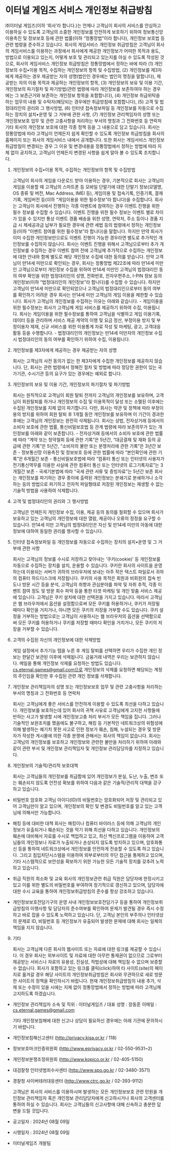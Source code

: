 # 이터널 게임즈 서비스 개인정보 취급방침


㈜이터널 게임즈(이하 ‘회사’라 합니다.)는 언제나 고객님이 회사의 서비스를 안심하고 이용하실 수 있도록 고객님의 소중한 개인정보를 안전하게 보호하기 위하여 정보통신망 이용촉진 및 정보보호 등에 관한 법률(이하 “정통망법”이라 합니다), 개인정보 보호법 등 관련 법령을 준수하고 있습니다.
회사의 게임서비스 개인정보 취급방침은 고객님이 회사의 게임서비스를 이용하는 과정에서 회사에게 제공한 개인정보가 어떠한 목적과 용도, 방법으로 이용되고 있는지, 어떻게 보호 및 관리되고 있는지를 아실 수 있도록 작성된 것으로, 회사의 게임서비스 개인정보 취급방침은 정통망법에서 정하는 바에 따라 (1) 개인정보의 수집•이용 목적, 수집하는 개인정보의 항목 및 수집방법, (2) 개인정보를 제3자에게 제공하는 경우 제공받는 자의 성명(법인인 경우에는 법인의 명칭을 말합니다), 제공받는 자의 이용 목적과 제공하는 개인정보의 항목, (3) 개인정보의 보유 및 이용 기간, 개인정보의 파기절차 및 파기방법(관련 법령에 따라 개인정보를 보존하여야 하는 경우에는 그 보존근거와 보존하는 개인정보 항목을 포함합니다), (4) 개인정보 취급위탁을 하는 업무의 내용 및 수탁자(해당되는 경우에만 취급방침에 포함합니다), (5) 고객 및 법정대리인의 권리와 그 행사방법, (6) 인터넷 접속정보파일 등 개인정보를 자동으로 수집하는 장치의 설치•운영 및 그 거부에 관한 사항, (7) 개인정보 관리책임자의 성명 또는 개인정보보호 업무 및 관련 고충사항을 처리하는 부서의 명칭과 그 전화번호 등 연락처 기타 회사의 개인정보 보호에 대한 각종 정책 등을 그 내용으로 담고 있습니다.
회사는 정통망법에 따라 고객님이 언제든지 쉽게 확인할 수 있도록 개인정보 취급방침을 회사의 홈페이지 또는 회사의 게임서비스 내에서 공개합니다. 또한 회사는 게임서비스 개인정보 취급방침이 변경되는 경우 그 이유 및 변경내용을 정통망법에서 정하는 방법에 따라 지체 없이 공지하고, 고객님이 언제든지 변경된 사항을 쉽게 알아 볼 수 있도록 조치합니다.


1. 개인정보의 수집•이용 목적, 수집하는 개인정보의 항목 및 수집방법

    고객님이 회사의 게임을 다운로드 받아 이용하는 경우, 기본적으로 회사는 고객님이 게임을 이용할 때 고객님의 스마트폰 등 모바일 단말기에 대한 단말기 정보(모델명, OS 종류 및 버전, Mac Address, IMEI 등), 게임이용 및 접속기록, 인증기록, 결제기록, 게임버전 등(이하 “게임이용을 위한 필수정보”라 합니다)을 수집합니다. 회사는 고객님이 회사에서 진행하는 각종 이벤트에 참여하는 경우 이벤트 진행을 위한 필수 정보를 수집할 수 있습니다. 이벤트 진행을 위한 필수 정보는 이벤트 별로 차이가 있을 수 있지만 통상 이벤트 경품 배송을 위한 성명, 연락처, 주소 등이나 경품 지급 시 제세공과금 납부가 필요한 경우에 관련 세법 등의 법령에서 정하는 개인정보 등(이하 “이벤트 참여를 위한 필수정보”라 합니다)을 말합니다. 하지만 만약 회사가 이미 수집한 개인정보만으로도 이벤트 진행이 가능한 경우라면 별도로 추가적인 개인정보를 수집하지 않습니다. 회사는 이벤트 진행을 위해서 고객님으로부터 추가 개인정보를 수집하는 경우 이벤트 참여 전에 고객님께 추가적으로 수집하는 개인정보에 대한 안내와 함께 별도로 해당 개인정보 수집에 대한 동의를 받습니다. 만약 고객님이 만14세 미만으로 확인되는 경우, 회사는 정통망법 제22조에 따라 만14세 미만인 고객님으로부터 개인정보 수집을 위하여 만14세 미만인 고객님의 법정대리인 동의 여부 확인을 위한 법정대리인의 성명, 전화번호, 전자우편주소, I-PIN 정보 등의 개인정보(이하 “법정대리인의 개인정보”라 합니다)를 수집할 수 있습니다. 하지만 고객님이 만14세 미만으로 확인되었으나 고객님의 법정대리인으로부터 동의 여부를 확인하기 어려운 경우 회사는 만14세 미만 고객님의 게임 이용을 제한할 수 있습니다. 회사가 고객님의 개인정보를 수집하는 이유는 아래와 같습니다. - 게임이용을 위한 필수정보는 회사가 고객님께 게임 서비스를 제공하기 위하여 수집, 이용됩니다. 회사는 게임이용을 위한 필수정보를 통하여 고객님을 식별하고 게임 이용기록, 데이터 등을 관리하며 서비스 제공 계약의 이행 및 요금 정산, 부정이용 방지 및 부정이용자 제재, 신규 서비스를 위한 이용통계 자료 작성 및 마케팅, 광고, 고객대응 활동 등을 수행합니다. - 법정대리인의 개인정보는 만14세 미만자의 개인정보 수집 시 법정대리인의 동의 여부를 확인하기 위하여 수집, 이용됩니다.

2. 개인정보를 제3자에게 제공하는 경우 제공받는 자의 성명

    회사는 고객님의 사전 동의가 없는 한 제3자에게 수집한 개인정보를 제공하지 않습니다. 단, 회사는 관련 법령에서 정해진 절차 및 방법에 따라 정당한 권한이 있는 국가기관, 수시기관 등의 요구가 있는 경우에는 예외로 합니다.

3. 개인정보의 보유 및 이용 기간, 개인정보의 파기절차 및 파기방법

    회사는 원칙적으로 고객님이 회원 탈퇴 전까지 고객님의 개인정보를 보유하며, 고객님이 회원탈퇴를 하거나 개인정보의 수집 및 이용목적이 달성 또는 소멸된 이후에는 수집된 개인정보를 지체 없이 파기합니다. 다만, 회사는 약관 및 정책에 따라 부정이용의 방지를 위하여 회원 탈퇴 후 1개월 동안 개인정보를 보유하며 이 기간이 경과한 후에는 고객님의 개인정보는 완전히 삭제됩니다. 회사는 상법, 전자상거래 등에서의 소비자 보호에 관한 법률, 통신비밀보호법 등 관계 법령에 따라 보존의무가 있는 개인정보를 아래와 같이 보존합니다. - 전자상거래 등에서의 소비자 보호에 관한 법률에 따라 “계약 또는 청약철회 등에 관한 기록”은 5년간, “대금결제 및 재화 등의 공급에 관한 기록”은 5년간, “소비자의 불만 또는 분쟁처리에 관한 기록”은 3년간 보존 - 정보통신망 이용촉진 및 정보보호 등에 관한 법률에 따라 “본인확인에 관한 기록”은 6개월간 보존 - 통신비밀보호법에 따라 “컴퓨터 통신 또는 인터넷의 사용자가 전기통신역무를 이용한 사실에 관한 컴퓨터 통신 또는 인터넷의 로그기록자료”는 3개월간 보존 - 국세기본법에 따라 “국세 관련 서류 및 증빙자료”는 5년간 보존 회사는 개인정보를 파기하는 경우 종이에 출력된 개인정보는 분쇄기로 분쇄하거나 소각하는 등의 방법으로 파기하고 전자적 파일형태로 저장된 개인정보는 재생할 수 없는 기술적 방법을 사용하여 삭제합니다.

4. 고객 및 법정대리인의 권리와 그 행사방법

    고객님은 언제든지 개인정보 수집, 이용, 제공 등의 동의를 철회할 수 있으며 회사가 보유하고 있는 고객님의 개인정보에 대한 열람, 제공이나 오류의 정정을 요구할 수 있습니다. 만14세 미만 고객님의 법정대리인은 자신 및 만14세 미만의 아동에 대한 정보에 대하여 동일한 권리를 행사할 수 있습니다.

5. 인터넷 접속정보파일 등 개인정보를 자동으로 수집하는 장치의 설치•운영 및 그 거부에 관한 사항

    회사는 고객님의 정보를 수시로 저장하고 찾아내는 ‘쿠키(cookie)’ 등 개인정보를 자동으로 수집하는 장치를 설치, 운용할 수 있습니다. 쿠키란 회사의 사이트을 운영하는데 이용되는 서버가 귀하의 브라우저에 보내는 아주 작은 텍스트 파일로서 귀하의 컴퓨터 하드디스크에 저장됩니다. 쿠키의 사용 목적은 회원과 비회원의 접속 빈도나 방문 시간 등을 분석, 고객님의 취향과 관심분야를 파악 및 자취 추적, 각종 이벤트 참여 정도 및 방문 회수 파악 등을 통한 타겟 마케팅 및 개인 맞춤 서비스 제공에 있습니다. 고객님은 쿠키 설치에 대한 선택권을 가지고 있습니다. 따라서 고객님은 웹 브라우저에서 옵션을 설정함으로써 모든 쿠키를 허용하거나, 쿠키가 저장될 때마다 확인을 거치거나, 아니면 모든 쿠키의 저장을 거부할 수도 있습니다. 쿠키 설정을 거부하는 방법으로는 고객님이 사용하시는 웹 브라우저의 옵션을 선택함으로써 모든 쿠키를 허용하거나 쿠키를 저장할 때마다 확인을 거치거나, 모든 쿠키의 저장을 거부할 수 있습니다.

6. 고객의 수집된 자신의 개인정보에 대한 삭제방법

    게임 설정에서 추가기능 텝을 누른 후 게임 탈퇴를 선택하면 우리가 수집한 개인 정보는 한달간 보관된 이후에 삭제됩니다. 금융거래 내역은 우리는 보관하지 않습니다. 메일을 통해 개인정보 삭제를 요청하는 방법도 있습니다. cs.eternal.games@gmail.com으로 개인정보의 삭제를 요청하면 해당되는 계정의 주인임을 확인한 후 수집된 관련 개인 정보를 삭제합니다.

7. 개인정보 관리책임자의 성명 또는 개인정보보호 업무 및 관련 고충사항을 처리하는 부서의 명칭과 그 전화번호 등 연락처

    회사는 고객님에게 좋은 서비스를 안전하게 이용할 수 있도록 최선을 다하고 있습니다. 개인정보를 보호하는데 있어 회사의 귀책 사유로 고객님에게 고지한 사항들에 반하는 사고가 발생할 시에 개인정보고충 처리 부서가 모든 책임을 집니다. 그러나 기술적인 보완조치를 했음에도 불구하고, 해킹 등 기본적인 네트워크상의 위험성에 의해 발생하는 예기치 못한 사고로 인한 정보가 훼손, 침해, 누설되는 경우 및 방문자가 작성한 게시물에 의한 각종 분쟁에 관해서는 회사의 책임이 없습니다. 회사는 고객님의 개인정보를 보호하고 개인정보와 관련한 불만을 처리하기 위하여 아래와 같이 관련 부서 및 개인정보 관리책임자 및 개인정보 관리담당자를 지정하고 있습니다.

8. 개인정보의 기술적/관리적 보호대책

    회사는 고객님들의 개인정보를 취급함에 있어 개인정보가 분실, 도난, 누출, 변조 또는 훼손되지 않도록 안전성 확보를 위하여 다음과 같은 기술적/관리적 대책을 강구하고 있습니다.

  * 비밀번호 암호화
    고객님 아이디(ID)의 비밀번호는 암호화되어 저장 및 관리되고 있어 고객님만이 알고 있으며, 개인정보의 확인 및 변경도 비밀번호를 알고 있는 고객님에 의해서만 가능합니다.

  * 해킹 등에 대비한 대책
    회사는 해킹이나 컴퓨터 바이러스 등에 의해 고객님의 개인정보가 유출되거나 훼손되는 것을 막기 위해 최선을 다하고 있습니다. 개인정보의 훼손에 대비해서 자료를 수시로 백업하고 있고, 최신 백신프로그램을 이용하여 고객님들의 개인정보나 자료가 누출되거나 손상되지 않도록 방지하고 있으며, 암호화통신 등을 통하여 네트워크상에서 개인정보를 안전하게 전송할 수 있도록 하고 있습니다. 그리고 침입차단시스템을 이용하여 외부로부터의 무단 접근을 통제하고 있으며, 기타 시스템적으로 보안성을 확보하기 위한 가능한 모든 기술적 장치를 갖추려 노력하고 있습니다.

* 취급 직원의 최소화 및 교육
    회사의 개인정보관련 취급 직원은 담당자에 한정시키고 있고 이를 위한 별도의 비밀번호를 부여하여 정기적으로 갱신하고 있으며, 담당자에 대한 수시 교육을 통하여 개인정보취급방침의 준수를 항상 강조하고 있습니다.

* 개인정보보호전담기구의 운영
    사내 개인정보보호전담기구 등을 통하여 개인정보취급방침의 이행사항 및 담당자의 준수여부를 확인하여 문제가 발견될 경우 즉시 수정하고 바로 잡을 수 있도록 노력하고 있습니다. 단, 고객님 본인의 부주의나 인터넷상의 문제로 ID, 비밀번호 등 개인정보가 유출되어 발생한 문제에 대해 회사는 일체의 책임을 지지 않습니다.

9. 기타

    회사는 고객님께 다른 회사의 웹사이트 또는 자료에 대한 링크를 제공할 수 있습니다. 이 경우 회사는 외부사이트 및 자료에 대한 아무런 통제권이 없으므로 그로부터 제공받는 서비스나 자료의 유용성, 진실성, 적법성에 대해 책임질 수 없으며 보증할 수 없습니다. 회사가 포함하고 있는 링크를 클릭(click)하여 타 사이트(site)의 페이지로 옮겨갈 경우 해당 사이트의 개인정보취급방침은 회사와 무관하므로 새로 방문한 사이트의 정책을 확인하시기 바랍니다. 현재 개인정보취급방침의 내용 추가, 삭제 또는 수정이 있을 시에는 지체 없이 정통망법에서 정하는 방법에 따라 고객님께 고지하도록 하겠습니다.


  * 개인정보 관리책임자
    소속 및 직위 : 이터널게임즈 / 대표
    성명 : 장동훈
    이메일 : cs.eternal.games@gmail.com 

    기타 개인정보침해에 대한 신고나 상담이 필요하신 경우에는 아래 기관에 문의하시기 바랍니다.

  * 개인정보침해신고센터 (http://privacy.kisa.or.kr / 118)
  * 정보보호마크인증위원회 (http://www.eprivacy.or.kr / 02-550-9531~2)
  * 개인정보분쟁조정위원회 (http://www.kopico.or.kr / 02-405-5150)
  * 대검찰청 인터넷범죄수사센터 (http://www.spo.go.kr / 02-3480-3571)
  * 경찰청 사이버테러대응센터 (http://www.ctrc.go.kr / 02-393-9112)

    고객님은 회사의 서비스를 이용하시며 발생하는 모든 개인정보보호 관련 민원을 개인정보 관리책임자 혹은 개인정보 관리담당자에게 신고하시거나 회사의 고객센터를 통하여 하실 수 있습니다. 회사는 고객님들의 신고사항에 대해 신속하고 충분한 답변을 드릴 것입니다.

  * 공고일자 : 2024년 08월 09일
  * 시행일자 : 2024년 08월 09일


  * 이터널게임즈 개발팀
